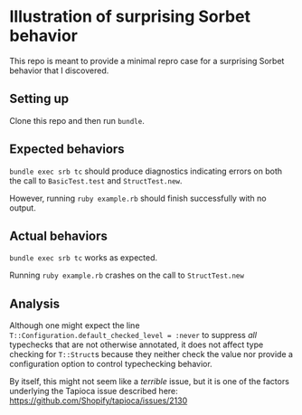 # Illustration of surprising Sorbet behavior

This repo is meant to provide a minimal repro case for a surprising Sorbet behavior that I discovered.

## Setting up

Clone this repo and then run `bundle`.

## Expected behaviors

`bundle exec srb tc` should produce diagnostics indicating errors on both the call to `BasicTest.test` and `StructTest.new`.

However, running `ruby example.rb` should finish successfully with no output.

## Actual behaviors

`bundle exec srb tc` works as expected.

Running `ruby example.rb` crashes on the call to `StructTest.new`

## Analysis

Although one might expect the line `T::Configuration.default_checked_level = :never` to suppress _all_ typechecks that are not otherwise annotated, it does not affect type checking for `T::Struct`s because they neither check the value nor provide a configuration option to control typechecking behavior.

By itself, this might not seem like a _terrible_ issue, but it is one of the factors underlying the Tapioca issue described here: https://github.com/Shopify/tapioca/issues/2130
